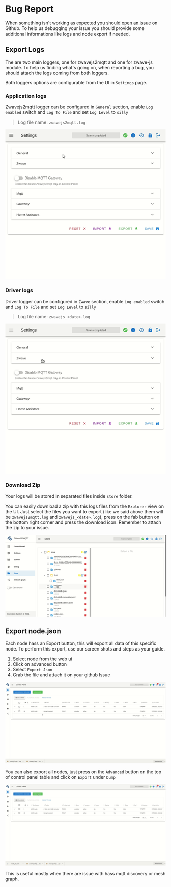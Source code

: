 # Bug Report

When something isn't working as expected you should [open an issue](https://github.com/zwave-js/zwavejs2mqtt/issues/new/choose) on Github. To help us debugging your issue you should provide some additional informations like logs and node export if needed.

## Export Logs

The are two main loggers, one for zwavejs2mqtt and one for zwave-js module. To help us finding what's going on, when reporting a bug, you should attach the logs coming from both loggers.

Both loggers options are configurable from the UI in `Settings` page.

### Application logs

Zwavejs2mqtt logger can be configured in `General` section, enable `Log enabled` switch and `Log To File` and set `Log Level` to `silly`

> Log file name: `zwavejs2mqtt.log`

![Enable logging](../_images/log_z2m.gif)

### Driver logs

Driver logger can be configured in `Zwave` section, enable `Log enabled` switch and `Log To File` and set `Log Level` to `silly`

> Log file name: `zwavejs_<date>.log`

![Enable logging](../_images/log_zjs.gif)

### Download Zip

Your logs will be stored in separated files inside `store` folder.

You can easily download a zip with this logs files from the `Explorer` view on the UI. Just select the files you want to export (like we said above them will be `zwavejs2mqtt.log` and `zwavejs_<date>.log`), press on the fab button on the bottom right corner and press the download icon. Remember to attach the zip to your issue.

![Enable logging](../_images/download_zip.gif)

## Export node.json

Each node hass an Export button, this will export all data of this specific node. To perform this export, use our screen shots and steps as your guide.

1. Select node from the web ui
2. Click on advanced button
3. Select `Export Json`
4. Grab the file and attach it on your github Issue

![Export node](../_images/export_node.gif)

You can also export all nodes, just press on the `Advanced` button on the top of control panel table and click on `Export` under `Dump`

![Dump nodes](../_images/nodes_dump.gif)

This is useful mostly when there are issue with hass mqtt discovery or mesh graph.
